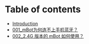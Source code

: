 # Table of contents

* [Introduction](README.md)
* [001\_mBot为何连不上手机蓝牙？](001mbot-wei-he-lian-bu-shang-shou-ji-lan-ya.md)
* [002\_2.4G 版本的 mBot 如何使用？](0022.4g-ban-ben-de-mbot-ru-he-shi-yong.md)

